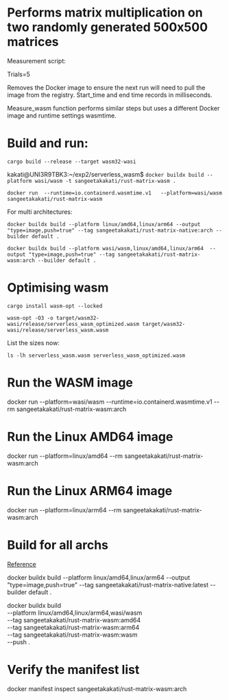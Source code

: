  # Performs matrix multiplication on two randomly generated 500x500 matrices

Measurement script:

Trials=5

Removes the Docker image to ensure the next run will need to pull the image from the registry. Start_time and end time records in milliseconds.

Measure_wasm function performs similar steps but uses a different Docker image and runtime settings wasmtime.

# Build and run:

```cargo build --release --target wasm32-wasi```

kakati@UNI3R9TBK3:~/exp2/serverless_wasm$ ```docker buildx build --platform wasi/wasm -t sangeetakakati/rust-matrix-wasm .```

```docker run  --runtime=io.containerd.wasmtime.v1   --platform=wasi/wasm   sangeetakakati/rust-matrix-wasm```

For multi architectures:

```docker buildx build --platform linux/amd64,linux/arm64 --output "type=image,push=true" --tag sangeetakakati/rust-matrix-native:arch --builder default .```

```docker buildx build --platform wasi/wasm,linux/amd64,linux/arm64  --output "type=image,push=true" --tag sangeetakakati/rust-matrix-wasm:arch --builder default .```

# Optimising wasm

```cargo install wasm-opt --locked```

```wasm-opt -O3 -o target/wasm32-wasi/release/serverless_wasm_optimized.wasm target/wasm32-wasi/release/serverless_wasm.wasm```

List the sizes now:

```ls -lh serverless_wasm.wasm serverless_wasm_optimized.wasm```

# Run the WASM image
docker run --platform=wasi/wasm --runtime=io.containerd.wasmtime.v1 --rm sangeetakakati/rust-matrix-wasm:arch

# Run the Linux AMD64 image
docker run --platform=linux/amd64 --rm sangeetakakati/rust-matrix-wasm:arch

# Run the Linux ARM64 image
docker run --platform=linux/arm64 --rm sangeetakakati/rust-matrix-wasm:arch

# Build for all archs 

[Reference](https://developers.redhat.com/articles/2023/11/03/how-build-multi-architecture-container-images#)

docker buildx build --platform linux/amd64,linux/arm64 --output "type=image,push=true" --tag sangeetakakati/rust-matrix-native:latest --builder default .

docker buildx build \
  --platform linux/amd64,linux/arm64,wasi/wasm \
  --tag sangeetakakati/rust-matrix-wasm:amd64 \
  --tag sangeetakakati/rust-matrix-wasm:arm64 \
  --tag sangeetakakati/rust-matrix-wasm:wasm \
  --push .


# Verify the manifest list
docker manifest inspect sangeetakakati/rust-matrix-wasm:arch
